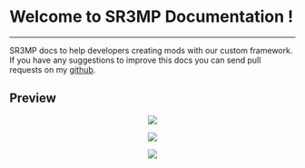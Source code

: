 # Welcome to SR3MP Documentation !

---

SR3MP docs to help developers creating mods with our custom framework. If you have any suggestions to improve this docs you can send pull requests on my [github](https://github.com/K3rhos/SR3MP-Docs).

## Preview

<p align="center"><img src="https://i.imgur.com/0FkisxD.png"></p>
<p align="center"><img src="https://i.imgur.com/ZWYAp2N.jpg"></p>
<p align="center"><img src="https://i.imgur.com/BY6mJOA.jpg"></p>
